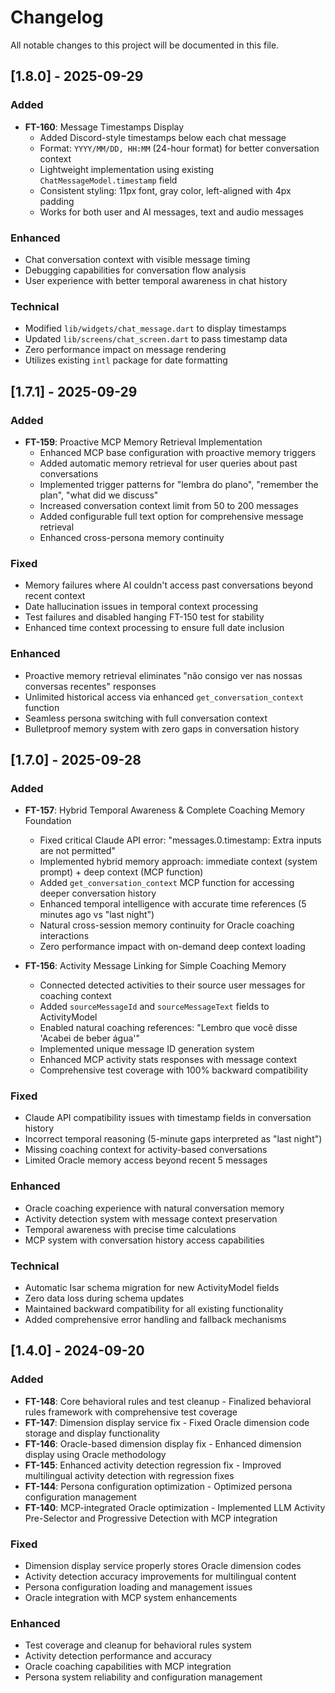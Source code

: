 # Changelog

All notable changes to this project will be documented in this file.

## [1.8.0] - 2025-09-29

### Added
- **FT-160**: Message Timestamps Display
  - Added Discord-style timestamps below each chat message
  - Format: `YYYY/MM/DD, HH:MM` (24-hour format) for better conversation context
  - Lightweight implementation using existing `ChatMessageModel.timestamp` field
  - Consistent styling: 11px font, gray color, left-aligned with 4px padding
  - Works for both user and AI messages, text and audio messages

### Enhanced
- Chat conversation context with visible message timing
- Debugging capabilities for conversation flow analysis
- User experience with better temporal awareness in chat history

### Technical
- Modified `lib/widgets/chat_message.dart` to display timestamps
- Updated `lib/screens/chat_screen.dart` to pass timestamp data
- Zero performance impact on message rendering
- Utilizes existing `intl` package for date formatting

## [1.7.1] - 2025-09-29

### Added
- **FT-159**: Proactive MCP Memory Retrieval Implementation
  - Enhanced MCP base configuration with proactive memory triggers
  - Added automatic memory retrieval for user queries about past conversations
  - Implemented trigger patterns for "lembra do plano", "remember the plan", "what did we discuss"
  - Increased conversation context limit from 50 to 200 messages
  - Added configurable full text option for comprehensive message retrieval
  - Enhanced cross-persona memory continuity

### Fixed
- Memory failures where AI couldn't access past conversations beyond recent context
- Date hallucination issues in temporal context processing
- Test failures and disabled hanging FT-150 test for stability
- Enhanced time context processing to ensure full date inclusion

### Enhanced
- Proactive memory retrieval eliminates "não consigo ver nas nossas conversas recentes" responses
- Unlimited historical access via enhanced `get_conversation_context` function
- Seamless persona switching with full conversation context
- Bulletproof memory system with zero gaps in conversation history

## [1.7.0] - 2025-09-28

### Added
- **FT-157**: Hybrid Temporal Awareness & Complete Coaching Memory Foundation
  - Fixed critical Claude API error: "messages.0.timestamp: Extra inputs are not permitted"
  - Implemented hybrid memory approach: immediate context (system prompt) + deep context (MCP function)
  - Added `get_conversation_context` MCP function for accessing deeper conversation history
  - Enhanced temporal intelligence with accurate time references (5 minutes ago vs "last night")
  - Natural cross-session memory continuity for Oracle coaching interactions
  - Zero performance impact with on-demand deep context loading

- **FT-156**: Activity Message Linking for Simple Coaching Memory
  - Connected detected activities to their source user messages for coaching context
  - Added `sourceMessageId` and `sourceMessageText` fields to ActivityModel
  - Enabled natural coaching references: "Lembro que você disse 'Acabei de beber água'"
  - Implemented unique message ID generation system
  - Enhanced MCP activity stats responses with message context
  - Comprehensive test coverage with 100% backward compatibility

### Fixed
- Claude API compatibility issues with timestamp fields in conversation history
- Incorrect temporal reasoning (5-minute gaps interpreted as "last night")
- Missing coaching context for activity-based conversations
- Limited Oracle memory access beyond recent 5 messages

### Enhanced
- Oracle coaching experience with natural conversation memory
- Activity detection system with message context preservation
- Temporal awareness with precise time calculations
- MCP system with conversation history access capabilities

### Technical
- Automatic Isar schema migration for new ActivityModel fields
- Zero data loss during schema updates
- Maintained backward compatibility for all existing functionality
- Added comprehensive error handling and fallback mechanisms

## [1.4.0] - 2024-09-20

### Added
- **FT-148**: Core behavioral rules and test cleanup - Finalized behavioral rules framework with comprehensive test coverage
- **FT-147**: Dimension display service fix - Fixed Oracle dimension code storage and display functionality  
- **FT-146**: Oracle-based dimension display fix - Enhanced dimension display using Oracle methodology
- **FT-145**: Enhanced activity detection regression fix - Improved multilingual activity detection with regression fixes
- **FT-144**: Persona configuration optimization - Optimized persona configuration management
- **FT-140**: MCP-integrated Oracle optimization - Implemented LLM Activity Pre-Selector and Progressive Detection with MCP integration

### Fixed
- Dimension display service properly stores Oracle dimension codes
- Activity detection accuracy improvements for multilingual content
- Persona configuration loading and management issues
- Oracle integration with MCP system enhancements

### Enhanced
- Test coverage and cleanup for behavioral rules system
- Activity detection performance and accuracy
- Oracle coaching capabilities with MCP integration
- Persona system reliability and configuration management

